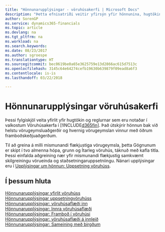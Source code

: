```yaml
---
title: "Hönnunarupplýsingar - vöruhúsakerfi | Microsoft Docs"
description: "Þetta efnisatriði veitir yfirsýn yfir hönnunina, hugtökin og reglurnar á bak við eiginleika vöruhúsakerfisins í Finance and Operations, Business Edition."
author: SorenGP
ms.service: dynamics365-financials
ms.topic: article
ms.devlang: na
ms.tgt_pltfrm: na
ms.workload: na
ms.search.keywords: 
ms.date: 08/23/2017
ms.author: sgroespe
ms.translationtype: HT
ms.sourcegitcommit: bec0619be0a65e3625759e13d2866ac615d7513c
ms.openlocfilehash: 3145c64e64274cefb19630b639879f09ead8a6f3
ms.contentlocale: is-is
ms.lasthandoff: 03/22/2018

---
```

# <a name="design-details-warehouse-management"></a>Hönnunarupplýsingar vöruhúsakerfi
Þessi fylgiskjöl veita yfirlit yfir hugtökin og reglurnar sem eru notaðar í valkostum Vöruhúsakerfa í [!INCLUDE[d365fin](includes/d365fin_md.md)]. Það útskýrir hönnun bak við helstu vörugeymsluaðgerðir og hvernig vörugeymslan vinnur með öðrum framboðskeðjuaðgerðum.  

Til að greina á milli mismunandi flækjustiga vörugeymsla, þetta Gögnunum er skipt í tvo almenna hópa, grunn og Ítarleg vöruhús, táknuð með kafla titla. Þessi einfalda aðgreining nær yfir mismunandi flækjustig samkvæmt skilgreiningu vörueinda og staðsetningaruppsetniingu. Nánari upplýsingar eru í [Upplýsingar um hönnun: Uppsetning vöruhúss](design-details-warehouse-setup.md).  

## <a name="in-this-section"></a>Í þessum hluta  
[Hönnunarupplýsingar yfirlit vöruhúss](design-details-warehouse-overview.md)  
[Hönnunarupplýsingar uppsetningvöruhúss](design-details-warehouse-setup.md)  
[Hönnunarupplýsingar: vöruhúsaflæði inn](design-details-inbound-warehouse-flow.md)  
[Hönnunarupplýsingar: Innra vöruhúsaflæði](design-details-internal-warehouse-flows.md)  
[Hönnunarupplýsingar: Framboð í vöruhúsi](design-details-availability-in-the-warehouse.md)  
[Hönnunarupplýsingar: vöruhúsaflæði á innleið](design-details-outbound-warehouse-flow.md)  
[Hönnunarupplýsingar: Sameining með birgðum](design-details-integration-with-inventory.md)

